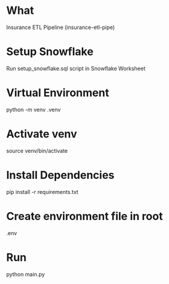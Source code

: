 # What
Insurance ETL Pipeline (insurance-etl-pipe)

# Setup Snowflake
Run setup_snowflake.sql script in Snowflake Worksheet

# Virtual Environment
python -m venv .venv

# Activate venv
source venv/bin/activate

# Install Dependencies
pip install -r requirements.txt

# Create environment file in root
.env

# Run
python main.py